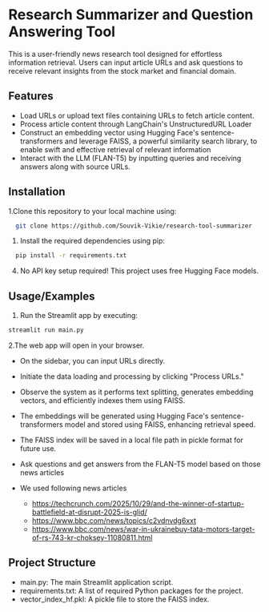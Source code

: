 
# Research Summarizer and Question Answering Tool

This is a user-friendly news research tool designed for effortless information retrieval. Users can input article URLs and ask questions to receive relevant insights from the stock market and financial domain.

## Features

- Load URLs or upload text files containing URLs to fetch article content.
- Process article content through LangChain's UnstructuredURL Loader
- Construct an embedding vector using Hugging Face's sentence-transformers and leverage FAISS, a powerful similarity search library, to enable swift and effective retrieval of relevant information
- Interact with the LLM (FLAN-T5) by inputting queries and receiving answers along with source URLs.


## Installation

1.Clone this repository to your local machine using:

```bash
  git clone https://github.com/Souvik-Vikie/research-tool-summarizer
```
1. Install the required dependencies using pip:

```bash
  pip install -r requirements.txt
```
4. No API key setup required! This project uses free Hugging Face models.
## Usage/Examples

1. Run the Streamlit app by executing:
```bash
streamlit run main.py

```

2.The web app will open in your browser.

- On the sidebar, you can input URLs directly.

- Initiate the data loading and processing by clicking "Process URLs."

- Observe the system as it performs text splitting, generates embedding vectors, and efficiently indexes them using FAISS.

- The embeddings will be generated using Hugging Face's sentence-transformers model and stored using FAISS, enhancing retrieval speed.

- The FAISS index will be saved in a local file path in pickle format for future use.
- Ask questions and get answers from the FLAN-T5 model based on those news articles
- We used following news articles
  - https://techcrunch.com/2025/10/29/and-the-winner-of-startup-battlefield-at-disrupt-2025-is-glid/
  - https://www.bbc.com/news/topics/c2vdnvdg6xxt
  - https://www.bbc.com/news/war-in-ukrainebuy-tata-motors-target-of-rs-743-kr-choksey-11080811.html

## Project Structure

- main.py: The main Streamlit application script.
- requirements.txt: A list of required Python packages for the project.
- vector_index_hf.pkl: A pickle file to store the FAISS index.